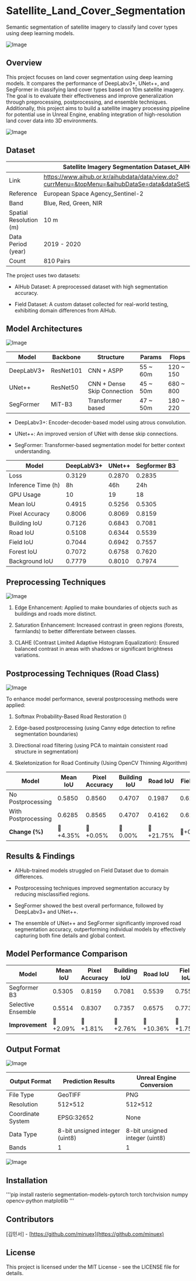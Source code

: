 # Satellite_Land_Cover_Segmentation
Semantic segmentation of satellite imagery to classify land cover types using deep learning models.

![Image](https://github.com/user-attachments/assets/8291f340-3786-4e67-88e4-a1dcfa63bae4)



## Overview

This project focuses on land cover segmentation using deep learning models. It compares the performance of DeepLabv3+, UNet++, and SegFormer in classifying land cover types based on 10m satellite imagery. 
The goal is to evaluate their effectiveness and improve generalization through preprocessing, postprocessing, and ensemble techniques.
Additionally, this project aims to build a satellite imagery processing pipeline for potential use in Unreal Engine, enabling integration of high-resolution land cover data into 3D environments.

![Image](https://github.com/user-attachments/assets/f5d1ec33-3e7d-41d3-8bf2-1292984ae1dd)



## Dataset

|                        | Satellite Imagery Segmentation Dataset_AIHub                                                        |
|------------------------|-----------------------------------------------------------------------------------------------------|
| Link                   | https://www.aihub.or.kr/aihubdata/data/view.do?currMenu=&topMenu=&aihubDataSe=data&dataSetSn=71361  |
| Reference              | European Space Agency_Sentinel-2                                                                    |
| Band                   | Blue, Red, Green, NIR                                                                               |
| Spatial Resolution (m) | 10 m                                                                                                |
| Data Period (year)     | 2019 - 2020                                                                                         |
| Count                  | 810 Pairs                                                                                           |

The project uses two datasets:

- AIHub Dataset: A preprocessed dataset with high segmentation accuracy.

- Field Dataset: A custom dataset collected for real-world testing, exhibiting domain differences from AIHub.



## Model Architectures

![Image](https://github.com/user-attachments/assets/b8c0d7d6-0c69-4133-9b81-8f1dc0b01b60)

| Model      | Backbone  | Structure                   | Params   | Flops     |
|------------|-----------|-----------------------------|----------|-----------|
| DeepLabV3+ | ResNet101 | CNN + ASPP                  | 55 ~ 60m | 120 ~ 150 |
| UNet++     | ResNet50  | CNN + Dense Skip Connection | 45 ~ 50m | 680 ~ 800 |
| SegFormer  | MiT-B3    | Transformer based           | 47 ~ 50m | 180 ~ 220 |

- DeepLabv3+: Encoder-decoder-based model using atrous convolution.

- UNet++: An improved version of UNet with dense skip connections.

- SegFormer: Transformer-based segmentation model for better context understanding.

| Model       | DeepLabV3+ | UNet++  | Segformer B3 |
|------------|------------|--------|--------------|
| Loss       | 0.3129     | 0.2870 | 0.2835       |
| Inference Time (h) | 8h | 46h | 24h |
| GPU Usage  | 10        | 19     | 18           |
| Mean IoU   | 0.4915     | 0.5256 | 0.5305       |
| Pixel Accuracy | 0.8006 | 0.8069 | 0.8159       |
| Building IoU | 0.7126 | 0.6843 | 0.7081       |
| Road IoU   | 0.5108     | 0.6344 | 0.5539       |
| Field IoU  | 0.7044     | 0.6942 | 0.7557       |
| Forest IoU | 0.7072     | 0.6758 | 0.7620       |
| Background IoU | 0.7779 | 0.8010 | 0.7974       |



## Preprocessing Techniques

![Image](https://github.com/user-attachments/assets/27e30128-ecc9-4d36-9550-07dd76f9e0a3)

1. Edge Enhancement: Applied to make boundaries of objects such as buildings and roads more distinct.

2. Saturation Enhancement: Increased contrast in green regions (forests, farmlands) to better differentiate between classes.

3. CLAHE (Contrast Limited Adaptive Histogram Equalization): Ensured balanced contrast in areas with shadows or significant brightness variations.



## Postprocessing Techniques (Road Class)

![Image](https://github.com/user-attachments/assets/ca561f68-5360-4d66-93e0-9f17f15470f9)

To enhance model performance, several postprocessing methods were applied:

1. Softmax Probability-Based Road Restoration ()

2. Edge-based postprocessing (using Canny edge detection to refine segmentation boundaries)

3. Directional road filtering (using PCA to maintain consistent road structure in segmentation)

4. Skeletonization for Road Continuity (Using OpenCV Thinning Algorithm)

| Model       | Mean IoU | Pixel Accuracy | Building IoU | Road IoU | Field IoU | Forest IoU | Background IoU |
|------------|---------|---------------|--------------|----------|----------|-----------|---------------|
| No Postprocessing | 0.5850  | 0.8560        | 0.4707       | 0.1987   | 0.6266   | 0.8284    | 0.8004        |
| With Postprocessing | 0.6285  | 0.8565        | 0.4707       | 0.4162   | 0.6266   | 0.8284    | 0.8006        |
| **Change (%)**  | 🔺 +4.35% | 🔺 +0.05% | 🔺 0.00% | 🔺 +21.75% | 🔺+0.00% | 🔻 0.00% | 🔻 +0.02% |



## Results & Findings

- AIHub-trained models struggled on Field Dataset due to domain differences.

- Postprocessing techniques improved segmentation accuracy by reducing misclassified regions.

- SegFormer showed the best overall performance, followed by DeepLabv3+ and UNet++.

- The ensemble of UNet++ and SegFormer significantly improved road segmentation accuracy, outperforming individual models by effectively capturing both fine details and global context.



## Model Performance Comparison

| Model                | Mean IoU | Pixel Accuracy | Building IoU | Road IoU | Field IoU | Forest IoU | Background IoU |
|----------------------|---------|---------------|--------------|----------|----------|-----------|---------------|
| Segformer B3        | 0.5305  | 0.8159        | 0.7081       | 0.5539   | 0.7557   | 0.7620    | 0.7974        |
| Selective Ensemble  | 0.5514  | 0.8307        | 0.7357       | 0.6575   | 0.7732   | 0.7457    | 0.8110        |
| **Improvement**     | 🔺 +2.09% | 🔺 +1.81% | 🔺 +2.76% | 🔺 +10.36% | 🔺 +1.75% | 🔻 -2.13% | 🔺 +1.71% |



## Output Format

![Image](https://github.com/user-attachments/assets/eb646d43-398d-4305-a3df-3be35d7fca56)

| Output Format  | Prediction Results | Unreal Engine Conversion |
|---------------|------------------|--------------------------|
| File Type    | GeoTIFF           | PNG                      |
| Resolution   | 512×512           | 512×512                  |
| Coordinate System | EPSG:32652    | None                     |
| Data Type    | 8-bit unsigned integer (uint8) | 8-bit unsigned integer (uint8) |
| Bands        | 1                 | 1                        |

![Image](https://github.com/user-attachments/assets/f2cf08cb-d112-431d-b0a4-683d372347bf)



## Installation 
'''pip install rasterio segmentation-models-pytorch torch torchvision numpy opencv-python matplotlib
'''



## Contributors

[김민서] - [https://github.com/minuex](https://github.com/minuex)

## License

This project is licensed under the MIT License - see the LICENSE file for details.





